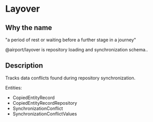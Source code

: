 # Layover

## Why the name 

"a period of rest or waiting before a further stage in a journey"

@airport/layover is repository loading and synchronization schema..

## Description

Tracks data conflicts found during repository synchronization.

Entities:

*   CopiedEntityRecord
*   CopiedEntityRecordRepository
*   SynchronizationConflict
*   SynchronizationConflictValues
